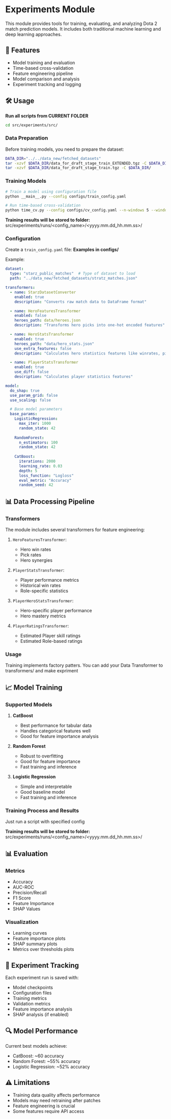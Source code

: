 # Experiments Module

This module provides tools for training, evaluating, and analyzing Dota 2 match prediction models. It includes both traditional machine learning and deep learning approaches.

## 🎯 Features

- Model training and evaluation
- Time-based cross-validation
- Feature engineering pipeline
- Model comparison and analysis
- Experiment tracking and logging

## 🛠️ Usage

**Run all scripts from CURRENT FOLDER**
```bash
cd src/experiments/src/
```

### Data Preparation

Before training models, you need to prepare the dataset:
```bash
DATA_DIR="../../data_new/fetched_datasets"
tar -xzvf $DATA_DIR/data_for_draft_stage_train_EXTENDED.tgz -C $DATA_DIR/
tar -xzvf $DATA_DIR/data_for_draft_stage_train.tgz -C $DATA_DIR/
```

### Training Models

```bash
# Train a model using configuration file
python __main__.py --config configs/train_config.yaml

# Run time-based cross-validation
python time_cv.py --config configs/cv_config.yaml --n-windows 5 --window-hours 24
```

**Training results will be stored to folder:** \
src/experiments/runs/<config_name>/<yyyy.mm.dd_hh.mm.ss>/

### Configuration

Create a `train_config.yaml` file:
**Examples in configs/**

Example:
```yaml
dataset:
  type: "starz_public_matches"  # Type of dataset to load
  path: "../data_new/fetched_datasets/stratz_matches.json"

transformers:
  - name: StarzDatasetConverter
    enabled: true
    description: "Converts raw match data to DataFrame format"

  - name: HeroFeaturesTransformer
    enabled: false
    heroes_path: data/heroes.json
    description: "Transforms hero picks into one-hot encoded features"

  - name: HeroStatsTransformer
    enabled: true
    heroes_path: "data/hero_stats.json"
    use_extra_features: false
    description: "Calculates hero statistics features like winrates, pickrates, and banrates"

  - name: PlayerStatsTransformer
    enabled: true
    use_diff: false
    description: "Calculates player statistics features"

model:
  do_shap: true
  use_param_grid: false
  use_scaling: false

  # Base model parameters
  base_params:
    LogisticRegression:
      max_iter: 1000
      random_state: 42
    
    RandomForest:
      n_estimators: 100
      random_state: 42
    
    CatBoost:
      iterations: 2000
      learning_rate: 0.03
      depth: 5
      loss_function: "Logloss"
      eval_metric: "Accuracy"
      random_seed: 42
```

## 📊 Data Processing Pipeline

### Transformers

The module includes several transformers for feature engineering:

1. `HeroFeaturesTransformer`:
   - Hero win rates
   - Pick rates
   - Hero synergies

2. `PlayerStatsTransformer`:
   - Player performance metrics
   - Historical win rates
   - Role-specific statistics

3. `PlayerHeroStatsTransformer`:
   - Hero-specific player performance
   - Hero mastery metrics

4. `PlayerRatingsTransformer`:
   - Estimated Player skill ratings
   - Estimated Role-based ratings

### Usage

Training implements factory patters. You can add your Data Transformer to transformers/ and make expriment

## 📈 Model Training

### Supported Models

1. **CatBoost**
   - Best performance for tabular data
   - Handles categorical features well
   - Good for feature importance analysis

2. **Random Forest**
   - Robust to overfitting
   - Good for feature importance
   - Fast training and inference

3. **Logistic Regression**
   - Simple and interpretable
   - Good baseline model
   - Fast training and inference

### Training Process and Results

Just run a script with specified config

**Training results will be stored to folder:** \
src/experiments/runs/<config_name>/<yyyy.mm.dd_hh.mm.ss>/

## 📊 Evaluation

### Metrics

- Accuracy
- AUC-ROC
- Precision/Recall
- F1 Score
- Feature Importance
- SHAP Values

### Visualization

- Learning curves
- Feature importance plots
- SHAP summary plots
- Metrics over thresholds plots

## 📝 Experiment Tracking

Each experiment run is saved with:
- Model checkpoints
- Configuration files
- Training metrics
- Validation metrics
- Feature importance analysis
- SHAP analysis (if enabled)

## 🔍 Model Performance

Current best models achieve:
- CatBoost: ~60 accuracy
- Random Forest: ~55% accuracy
- Logistic Regression: ~52% accuracy

## ⚠️ Limitations

- Training data quality affects performance
- Models may need retraining after patches
- Feature engineering is crucial
- Some features require API access